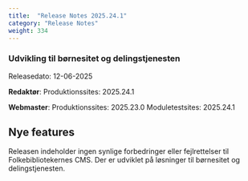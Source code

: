 ```yaml
---
title:  "Release Notes 2025.24.1"
category: "Release Notes"
weight: 334
---  
```


### Udvikling til børnesitet og delingstjenesten

Releasedato: 12-06-2025

**Redaktør**: Produktionssites: 2025.24.1

**Webmaster**: Produktionssites: 2025.23.0 Moduletestsites: 2025.24.1

## Nye features
Releasen indeholder ingen synlige forbedringer eller fejlrettelser til Folkebibliotekernes CMS. Der er udviklet på løsninger til børnesitet og delingstjenesten. 
